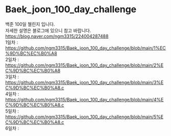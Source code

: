# Baek_joon_100_day_challenge
백준 100일 첼린지 입니다.  
자세한 설명은 블로그에 있으니 참고 바랍니다.   
https://blog.naver.com/ngm3315/224004287488  
1일차 : [https://github.com/ngm3315/Baek_joon_100_day_challenge/blob/main/1%EC%9D%BC%EC%B0%A8  ](https://github.com/ngm3315/Baek_joon_100_day_challenge/blob/main/1%EC%9D%BC%EC%B0%A8.c)  
2일차 : [https://github.com/ngm3315/Baek_joon_100_day_challenge/blob/main/2%EC%9D%BC%EC%B0%A8  ](https://github.com/ngm3315/Baek_joon_100_day_challenge/blob/main/2%EC%9D%BC%EC%B0%A8.c)  
3일차 : https://github.com/ngm3315/Baek_joon_100_day_challenge/blob/main/3%EC%9D%BC%EC%B0%A8.c  
4일차 : https://github.com/ngm3315/Baek_joon_100_day_challenge/blob/main/4%EC%9D%BC%EC%B0%A8.c  
5일차 : https://github.com/ngm3315/Baek_joon_100_day_challenge/blob/main/5%EC%9D%BC%EC%B0%A8.c  
6일차 : 
